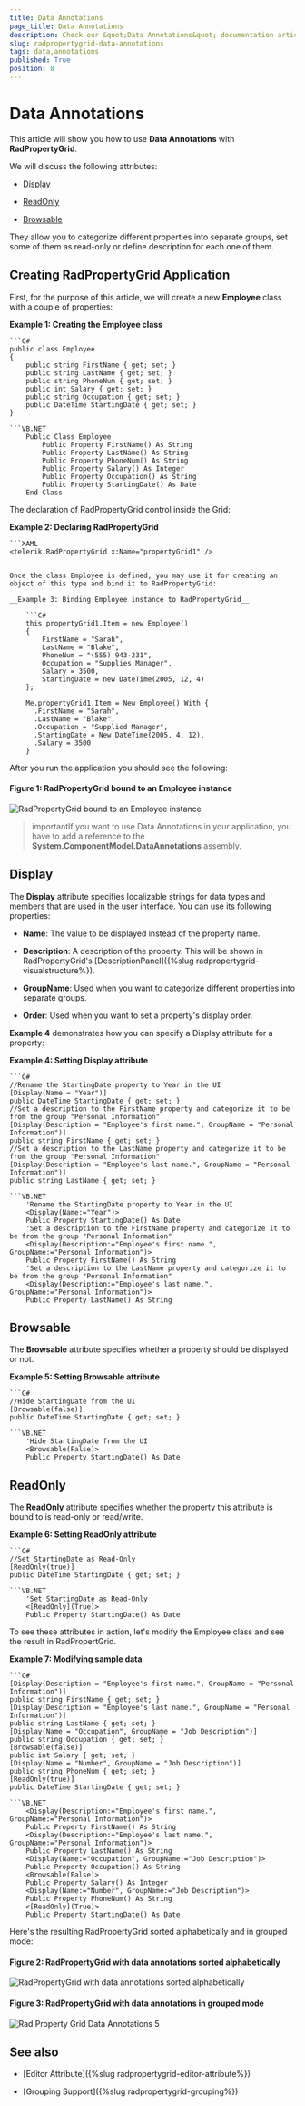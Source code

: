 ```yaml
---
title: Data Annotations
page_title: Data Annotations
description: Check our &quot;Data Annotations&quot; documentation article for the RadPropertyGrid {{ site.framework_name }} control.
slug: radpropertygrid-data-annotations
tags: data,annotations
published: True
position: 8
---
```


# Data Annotations

This article will show you how to use **Data Annotations** with **RadPropertyGrid**.

We will discuss the following attributes:

* [Display](#display)

* [ReadOnly](#readonly)

* [Browsable](#browsable)

They allow you to categorize different properties into separate groups, set some of them as read-only or define description for each one of them.

## Creating RadPropertyGrid Application

First, for the purpose of this article, we will create a new **Employee** class with a couple of properties:

__Example 1: Creating the Employee class__

	```C#
	public class Employee
	{
	    public string FirstName { get; set; }
	    public string LastName { get; set; }
	    public string PhoneNum { get; set; }
	    public int Salary { get; set; }
	    public string Occupation { get; set; }
	    public DateTime StartingDate { get; set; }
	}
```
```VB.NET
	Public Class Employee
	    Public Property FirstName() As String
	    Public Property LastName() As String
	    Public Property PhoneNum() As String
	    Public Property Salary() As Integer
	    Public Property Occupation() As String
	    Public Property StartingDate() As Date
	End Class
```

The declaration of RadPropertyGrid control inside the Grid:        

__Example 2: Declaring RadPropertyGrid__

	```XAML
	<telerik:RadPropertyGrid x:Name="propertyGrid1" />
```

Once the class Employee is defined, you may use it for creating an object of this type and bind it to RadPropertyGrid:

__Example 3: Binding Employee instance to RadPropertyGrid__

	```C#
	this.propertyGrid1.Item = new Employee()
	{
	    FirstName = "Sarah",
	    LastName = "Blake",
	    PhoneNum = "(555) 943-231",
	    Occupation = "Supplies Manager",
	    Salary = 3500,
	    StartingDate = new DateTime(2005, 12, 4)
	};
```
```VB.NET
	Me.propertyGrid1.Item = New Employee() With {
	  .FirstName = "Sarah",
	  .LastName = "Blake",
	  .Occupation = "Supplied Manager",
	  .StartingDate = New DateTime(2005, 4, 12),
	  .Salary = 3500
	}
```

After you run the application you should see the following:

#### __Figure 1: RadPropertyGrid bound to an Employee instance__

![RadPropertyGrid bound to an Employee instance](images/RadPropertyGrid_Data_Annotations_1.PNG)

>importantIf you want to use Data Annotations in your application, you have to add a reference to the **System.ComponentModel.DataAnnotations** assembly.

## Display

The **Display** attribute specifies localizable strings for data types and members that are used in the user interface. You can use its following properties:

* __Name__: The value to be displayed instead of the property name.

* __Description__: A description of the property. This will be shown in RadPropertyGrid's [DescriptionPanel]({%slug radpropertygrid-visualstructure%}).

* __GroupName__: Used when you want to categorize different properties into separate groups.

* __Order__: Used when you want to set a property's display order.
              
**Example 4** demonstrates how you can specify a Display attribute for a property:

__Example 4: Setting Display attribute__

	```C#
	//Rename the StartingDate property to Year in the UI
	[Display(Name = "Year")]
	public DateTime StartingDate { get; set; }
	//Set a description to the FirstName property and categorize it to be from the group "Personal Information"
	[Display(Description = "Employee's first name.", GroupName = "Personal Information")]
	public string FirstName { get; set; }
	//Set a description to the LastName property and categorize it to be from the group "Personal Information"
	[Display(Description = "Employee's last name.", GroupName = "Personal Information")]
	public string LastName { get; set; }
```
```VB.NET
	'Rename the StartingDate property to Year in the UI
	<Display(Name:="Year")>
	Public Property StartingDate() As Date
	'Set a description to the FirstName property and categorize it to be from the group "Personal Information"
	<Display(Description:="Employee's first name.", GroupName:="Personal Information")>
	Public Property FirstName() As String
	'Set a description to the LastName property and categorize it to be from the group "Personal Information"
	<Display(Description:="Employee's last name.", GroupName:="Personal Information")>
	Public Property LastName() As String
```

## Browsable

The **Browsable** attribute specifies whether a property should be displayed or not.

__Example 5: Setting Browsable attribute__

	```C#
	//Hide StartingDate from the UI
	[Browsable(false)]
	public DateTime StartingDate { get; set; }
```
```VB.NET
	'Hide StartingDate from the UI
	<Browsable(False)>
	Public Property StartingDate() As Date
```

## ReadOnly

The **ReadOnly** attribute specifies whether the property this attribute is bound to is read-only or read/write.

__Example 6: Setting ReadOnly attribute__

	```C#
	//Set StartingDate as Read-Only
	[ReadOnly(true)]
	public DateTime StartingDate { get; set; }
```
```VB.NET
	'Set StartingDate as Read-Only
	<[ReadOnly](True)>
	Public Property StartingDate() As Date
```

To see these attributes in action, let's modify the Employee class and see the result in RadPropertGrid.

__Example 7: Modifying sample data__

	```C#
	[Display(Description = "Employee's first name.", GroupName = "Personal Information")]
	public string FirstName { get; set; }
	[Display(Description = "Employee's last name.", GroupName = "Personal Information")]
	public string LastName { get; set; }
	[Display(Name = "Occupation", GroupName = "Job Description")]
	public string Occupation { get; set; }
	[Browsable(false)]
	public int Salary { get; set; }
	[Display(Name = "Number", GroupName = "Job Description")]
	public string PhoneNum { get; set; }
	[ReadOnly(true)]
	public DateTime StartingDate { get; set; }
```
```VB.NET
	<Display(Description:="Employee's first name.", GroupName:="Personal Information")>
	Public Property FirstName() As String
	<Display(Description:="Employee's last name.", GroupName:="Personal Information")>
	Public Property LastName() As String
	<Display(Name:="Occupation", GroupName:="Job Description")>
	Public Property Occupation() As String
	<Browsable(False)>
	Public Property Salary() As Integer
	<Display(Name:="Number", GroupName:="Job Description")>
	Public Property PhoneNum() As String
	<[ReadOnly](True)>
	Public Property StartingDate() As Date
```

Here's the resulting RadPropertyGrid sorted alphabetically and in grouped mode:

#### __Figure 2: RadPropertyGrid with data annotations sorted alphabetically__

![RadPropertyGrid with data annotations sorted alphabetically](images/RadPropertyGrid_Data_Annotations_5.PNG)

#### __Figure 3: RadPropertyGrid with data annotations in grouped mode__

![Rad Property Grid Data Annotations 5](images/RadPropertyGrid_Data_Annotations_4.PNG)

## See also

* [Editor Attribute]({%slug radpropertygrid-editor-attribute%})

* [Grouping Support]({%slug radpropertygrid-grouping%})